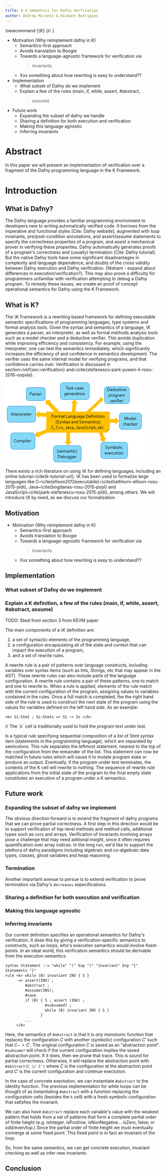 ```yaml
---
title: A K Semantics for Dafny Verfication
author: Andrew Miranti & Nishant Rodrigues
---
```


\newcommand {\K} {$\mathbb{K}$ }

-   Motivation (Why reimplement dafny in K)
    -   Semantics-first approach
    -   Avoids translation to Boogie
    -   Towards a language-agnostic framework for verification via
        > invariants
    -   Xxx something about how rewriting is easy to understand??
-   Implementation
    -   What subset of Dafny do we implement
    -   Explain a few of the rules (main, if, while, assert, \#abstract,
        > assume)
-   Future work
    -   Expanding the subset of dafny we handle
    -   Sharing a definition for both execution and verification
    -   Making this language agnostic
    -   Inferring invariants

Abstract
========

In this paper we will present an implementation of verification over a
fragment of the Dafny programming language in the K Framework.

Introduction
============

## What is Dafny?

The Dafny language provides a familiar programming environment to
developers new to writing automatically verified code. It borrows from
the imperative and functional styles \[Cite: Dafny website\], augmented
with loop invariants, pre/post-condition annotations, and assert/assume
statements to specify the correctness properties of a program, and
assist a mechanical prover in verifying these properties. Dafny
automatically generates proofs of a program's correctness and (usually)
termination \[Cite: Dafny tutorial\]. But the native Dafny tools have
some significant disadvantages in complexity and language dependence,
and doubts of the cross validity between Dafny execution and Dafny
verification. \[Nishant - expand about differences in
execution/verification?\]. This may also prove a difficulty for
programmers unfamiliar with verification attempting to debug a Dafny
program. To remedy these issues, we create an proof of concept
operational semantics for Dafny using the K Framework.

## What is K?

The \K Framework is a rewriting based framework for defining executable semantic
specifications of programming languages, type systems and formal analysis tools.
Given the syntax and semantics of a language, \K generates a parser, an
interpreter, as well as formal methods analysis tools such as a model checker
and a deductive verifier. This avoids duplication while improving efficiency and
consistency. For example, using the interpreter, one can test the semantics
immediately, which significantly increases the efficiency of and confidence in
semantics development. The verifier uses the same internal model for verifying
programs, and that confidence carries over. Verification is discussed in
section\~\ref{sec:verification}
and\~\cite{stefanescu-park-yuwen-li-rosu-2016-oopsla}.

![The  \K approach as described in ~\cite{stefanescu-park-yuwen-li-rosu-2016-oopsla}](k-overview.png)

There exists a rich literature on using \K for defining languages, including an online tutorial~\cite{k-tutorial-url}.
 \K has been used to formalize large languages like C~\cite{ellison2012executable}~\cite{hathhorn-ellison-rosu-2015-pldi}, Java~\cite{bogdanas-rosu-2015-popl} and JavaScript~\cite{park-stefanescu-rosu-2015-pldi}, among others.
We will introduce \K by need, as we discuss our formalization.

## Motivation

-   Motivation (Why reimplement dafny in K)
    -   Semantics-first approach
    -   Avoids translation to Boogie
    -   Towards a language-agnostic framework for verification via
        > invariants
    -   Xxx something about how rewriting is easy to understand??

## Implementation

### What subset of Dafny do we implement

### Explain a K definition, a few of the rules (main, if, while, assert, #abstract, assume)

TODO: Steal from section 3 from KEVM paper

The main components of a \K definition are:

1.  a set of syntactic elements of the programming language,
2.  a configuration encapsulating all of the state and context that can impact
    the execution of a program,
3.  and a set of rewrite rules.

A rewrite rule is a pair of patterns over language constructs, including
variables over syntax items (such as Ints, Strings, etc that may appear in the
AST). These rewrite rules can also include parts of the language configuration.
A rewrite rule contains a pair of these patterns, one to match and one to
rewrite to. When a rule is applied, elements of the rule match with the current
configuration of the program, assigning values to variables contained in the
rules. Once a full match is completed, the the right hand side of the rule is
used to construct the next state of the program using the values for variables
defined on the left hand side. As an example:

```k
<k> S1:Stmt ; Ss:Stmts => S1 ~> Ss </k>
```

// The \`k\` cell is traditionally used to hold the program text under
test.

Is a typical rule specifying sequential composition of a list of Stmt
syntax item (statements in the programming language), which are
separated by semicolons. This rule separates the leftmost statement,
nearest to the top of the configuration from the remainder of the list.
This statement can now be matched in future rules which will cause it to
mutate program state or produce an output. Eventually, if the program
under test terminates, the contents of the K cell will rewrite to
nothing. The sequence of rewrite rule applications from the initial
state of the program to the final empty state constitutes an execution
of a program under a K semantics.

## Future work


### Expanding the subset of dafny we implement

The obvious direction forward is to extend the fragment of dafny programs that
we can prove partial correctness. A first step in this direction would be to
support verification of top-level methods and method calls, additional types
such as `nat`s and arrays. Verification of invariants involving arrays pose a
challenge that may need aditional insight, since it often requires
quantification over array indices. In the long run, we'd like to support the
plethora of dafny paradigms including algebraic and co-algebraic data types,
classes, ghost variables and heap reasoning.

### Termination

Another important avenue to persue is to extend verification to prove termination
via Dafny's `decreases` sepecifications.

### Sharing a definition for both execution and verification
### Making this language agnostic
### Inferring invariants

Our current definition specifies an operational semantics for Dafny's
verification. It does this by giving a verification-specific semantics to
constructs, such as loops, who's execution semantics would involve fixed-points.
In an ideal world, this verification semantics should be derivable from the
execution semantics.

```
syntax Statement ::= "while" "(" Exp ")" "invariant" Exp "{" Statements "}"
rule <k> while (B) invariant INV { S }
      => assert(INV) ;
         #abstract ;
         #assume(INV);
         #save
         if (B) { S ; assert (INV) ;
                  #subsumed? ;
                  while (B) invariant INV { S }
                }
         ...
     </k>
```

Here, the semantics of `#abstract` is that it is *any* monotonic function that
replaces the configuration $C$ with another (symbolic) configuration $C'$ such
that $C -> C'$. The original configuration $C$ is saved as an "abstraction
point". `#subsume?` will check if the current configuration implies the
saved abstraction point. If it does, then we prune that trace. This
is sound for partial correctness. Otherwise, it will replace the abstraction point
with `#abstract(C \/ C')` where $C$ is the configuration at the abstraction
point and $C'$ is the current configuration and continue exectution.

In the case of concrete exectution, we can instantiate `#abstract` to the
identity function. The previous implementation for while loops can be thought of
as instantiating `#abstract` with a function replacing the configuration cells
(besides the `k` cell) with a fresh symbolic configuration that satisfies the
invariant.

We can also have `#abstract` replace each variable's value with the weakest
pattern that holds from a set of patterns that form a complete partial order of
finite height (e.g. isInteger, isPositive, isNonNegative... isZero, false; or
odd/even/top.) Since the partial order of finite height we must eventually
converge at some fixed point. This fixed point is in fact an invariant of the
loop.

So, from the same semantics, we can get concrete execution, invariant checking
as well as infer new invariants.

## Conclusion
